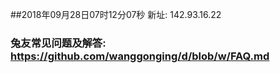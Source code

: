 ##2018年09月28日07时12分07秒 新址: 142.93.16.22
### 兔友常见问题及解答: https://github.com/wanggonging/d/blob/w/FAQ.md
